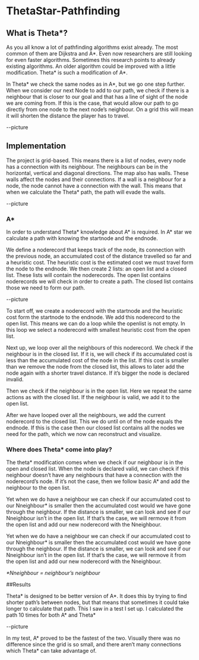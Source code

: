 # ThetaStar-Pathfinding
## What is Theta*?

As you all know a lot of pathfinding algorithms exist already. The most common of them are Dijkstra and A*. Even now researchers are still looking for even faster algorithms.  Sometimes this research points to already existing algorithms. An older algorithm could be improved with a little modification. Theta* is such a modification of A*.

In Theta* we check the same nodes as in A*, but we go one step further. When we consider our next Node to add to our path, we check if there is a neighbour that is closer to our goal and that has a line of sight of the node we are coming from. If this is the case, that would allow our path to go directly from one node to the next node’s neighbour. On a grid this will mean it will shorten the distance the player has to travel.

--picture


## Implementation

The project is grid-based. This means there is a list of nodes, every node has a connection with its neighbour. The neighbours can be in the horizontal, vertical and diagonal directions. The map also has walls. These walls affect the nodes and their connections. If a wall is a neighbour for a node, the node cannot have a connection with the wall. This means that when we calculate the Theta* path, the path will evade the walls.

--picture

### A*
In order to understand Theta* knowledge about A* is required. In A* star we calculate a path with knowing the startnode and the endnode.

We define a noderecord that keeps track of the node, its connection with the previous node, an accumulated cost of the distance travelled so far and a heuristic cost. The heuristic cost is the estimated cost we must travel form the node to the endnode. We then create 2 lists: an open list and a closed list. These lists will contain the noderecords. The open list contains noderecords we will check in order to create a path. The closed list contains those we need to form our path.

--picture

To start off, we create a noderecord with the startnode and the heuristic cost form the startnode to the endnode. We add this noderecord to the open list. This means we can do a loop while the openlist is not empty. In this loop we select a noderecord with smallest heuristic cost from the open list.

Next up, we loop over all the neighbours of this noderecord. We check if the neighbour is in the closed list. If it is, we will check if its accumulated cost is less than the accumulated cost of the node in the list. If this cost is smaller than we remove the node from the closed list, this allows to later add the node again with a shorter travel distance. If it’s bigger the node is declared invalid.

Then we check if the neighbour is in the open list. Here we repeat the same actions as with the closed list. If the neighbour is valid, we add it to the open list.

After we have looped over all the neighbours, we add the current noderecord to the closed list. This we do until on of the node equals the endnode. If this is the case then our closed list contains all the nodes we need for the path, which we now can reconstruct and visualize.

### Where does Theta* come into play?

The theta* modification comes when we check if our neighbour is in the open and closed list. When the node is declared valid, we can check if this neighbour doesn’t have any neighbours that have a connection with the noderecord’s node. If it’s not the case, then we follow basic A* and add the neighbour to the open list.

Yet when we do have a neighbour we can check if our accumulated cost to our Nneighbour* is smaller then the accumulated cost would we have gone through the neighbour. If the distance is smaller, we can look and see if our Nneighbour isn’t in the open list. If that’s the case, we will rermove it from the open list and add our new noderecord with the Nneighbour.

Yet when we do have a neighbour we can check if our accumulated cost to our Nneighbour* is smaller then the accumulated cost would we have gone through the neighbour. If the distance is smaller, we can look and see if our Nneighbour isn’t in the open list. If that’s the case, we will rermove it from the open list and add our new noderecord with the Nneighbour.

_*Nneighbour = neighbour’s neighbour_

##Results

Theta* is designed to be better version of A*. It does this by trying to find shorter path’s between nodes, but that means that sometimes it could take longer to calculate that path. This I saw in a test I set up. I calculated the path 10 times for both A* and Theta*

--picture

In my test, A* proved to be the fastest of the two. Visually there was no difference since the grid is so small, and there aren’t many connections which Theta* can take advantage of.
